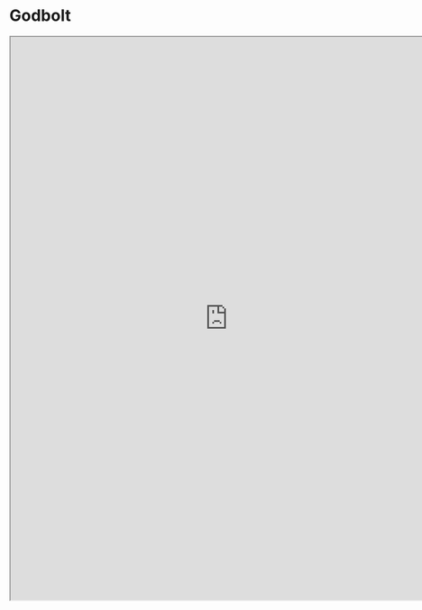 # Godbolt

<iframe width="770px" height="1000px" src="https://godbolt.org/e#g:!((g:!((h:codeEditor,i:(filename:'1',fontScale:14,fontUsePx:'0',j:1,lang:c%2B%2B,selection:(endColumn:44,endLineNumber:12,positionColumn:44,positionLineNumber:12,selectionStartColumn:44,selectionStartLineNumber:12,startColumn:44,startLineNumber:12),source:'%23include+%3Cgtest/gtest.h%3E%0A%0A%23include+%3Crange/v3/all.hpp%3E%0A%0ATEST(RangeV3,+Sort)+%7B%0A++++std::array%3Cint,+5%3E+data%7B0,+1,+2,+3,+4%7D%3B%0A++++ranges::sort(data)%3B%0A++++EXPECT_EQ(data%5B0%5D,+0)%3B%0A%7D%0A%0Aint+main(int+argc,+char*+argv%5B%5D)+%7B%0A++++::testing::InitGoogleTest(%26argc,+argv)%3B%0A++++return+RUN_ALL_TESTS()%3B%0A%7D%0A'),l:'5',n:'0',o:'C%2B%2B+source+%231',t:'0')),k:100,l:'4',n:'0',o:'',s:0,t:'0')),version:4"></iframe>
